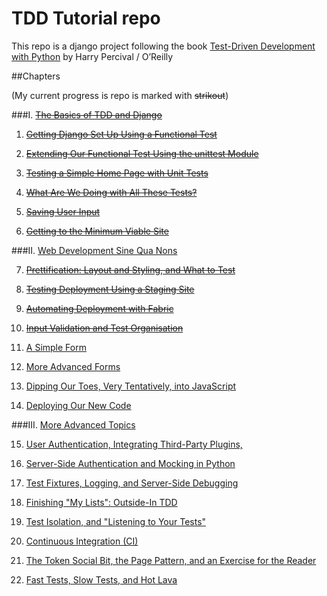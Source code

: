 TDD Tutorial repo
=================

This repo is a django project following the book
[Test-Driven Development with Python](http://chimera.labs.oreilly.com/books/1234000000754.html) by Harry Percival / O’Reilly

##Chapters

(My current progress is repo is marked with ~~strikout~~)

###I. [~~The Basics of TDD and Django~~](http://chimera.labs.oreilly.com/books/1234000000754/pt01.html)

1) [~~Getting Django Set Up Using a Functional Test~~](http://chimera.labs.oreilly.com/books/1234000000754/ch01.html)

2) [~~Extending Our Functional Test Using the unittest Module~~ ](http://chimera.labs.oreilly.com/books/1234000000754/ch02.html)

3) [~~Testing a Simple Home Page with Unit Tests~~](http://chimera.labs.oreilly.com/books/1234000000754/ch03.html)

4) [~~What Are We Doing with All These Tests?~~](http://chimera.labs.oreilly.com/books/1234000000754/ch04.html)

5) [~~Saving User Input~~](http://chimera.labs.oreilly.com/books/1234000000754/ch05.html)

6) [~~Getting to the Minimum Viable Site~~](http://chimera.labs.oreilly.com/books/1234000000754/ch06.html)

###II. [Web Development Sine Qua Nons](http://chimera.labs.oreilly.com/books/1234000000754/pt02.html)

7) [~~Prettification: Layout and Styling, and What to Test~~](http://chimera.labs.oreilly.com/books/1234000000754/ch07.html)

8) [~~Testing Deployment Using a Staging Site~~](http://chimera.labs.oreilly.com/books/1234000000754/ch08.html)

9) [~~Automating Deployment with Fabric~~](http://chimera.labs.oreilly.com/books/1234000000754/ch09.html)

10) [~~Input Validation and Test Organisation~~](http://chimera.labs.oreilly.com/books/1234000000754/ch10.html)

11) [A Simple Form](http://chimera.labs.oreilly.com/books/1234000000754/ch11.html )

12) [More Advanced Forms](http://chimera.labs.oreilly.com/books/1234000000754/ch12.html)

13) [Dipping Our Toes, Very Tentatively, into JavaScript](http://chimera.labs.oreilly.com/books/1234000000754/ch13.html)

14) [Deploying Our New Code](http://chimera.labs.oreilly.com/books/1234000000754/ch14.html)

###III. [More Advanced Topics](http://chimera.labs.oreilly.com/books/1234000000754/pt03.html)

15) [User Authentication, Integrating Third-Party Plugins,](http://chimera.labs.oreilly.com/books/1234000000754/ch15.html)

16) [Server-Side Authentication and Mocking in Python](http://chimera.labs.oreilly.com/books/1234000000754/ch16.html)

17) [Test Fixtures, Logging, and Server-Side Debugging](http://chimera.labs.oreilly.com/books/1234000000754/ch17.html)

18) [Finishing "My Lists": Outside-In TDD](http://chimera.labs.oreilly.com/books/1234000000754/ch18.html)

19) [Test Isolation, and "Listening to Your Tests"](http://chimera.labs.oreilly.com/books/1234000000754/ch19.html)

20) [Continuous Integration (CI)](http://chimera.labs.oreilly.com/books/1234000000754/ch20.html)

21) [The Token Social Bit, the Page Pattern, and an Exercise for the Reader](http://chimera.labs.oreilly.com/books/1234000000754/ch21.html)

22) [Fast Tests, Slow Tests, and Hot Lava](http://chimera.labs.oreilly.com/books/1234000000754/ch22.html)
